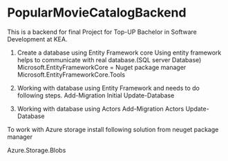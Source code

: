 # PopularMovieCatalogBackend
This is a backend for final Project for Top-UP Bachelor in Software Development at KEA.

1. Create a database using Entity Framework core
Using entity framework helps to communicate with real database.(SQL server Database) 
Microsoft.EntityFrameworkCore = Nuget package manager
Microsoft.EntityFrameworkCore.Tools

3. Working with database using Entity Framework and needs to do following steps.
Add-Migration Initial
Update-Database

4. Working with database using Actors
Add-Migration Actors
Update-Database

To work with Azure storage install following solution from neuget package manager

Azure.Storage.Blobs

 

